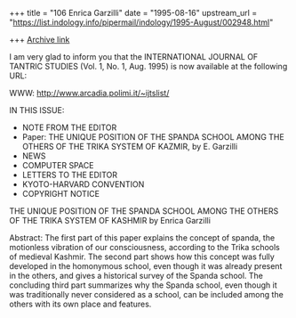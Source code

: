 +++
title = "106 Enrica Garzilli"
date = "1995-08-16"
upstream_url = "https://list.indology.info/pipermail/indology/1995-August/002948.html"

+++
[Archive link](https://list.indology.info/pipermail/indology/1995-August/002948.html)

I am very glad to inform you that the INTERNATIONAL JOURNAL OF 
TANTRIC STUDIES (Vol. 1, No. 1, Aug. 1995) is now available at the 
following URL: 

WWW: http://www.arcadia.polimi.it/~ijtslist/

   IN THIS ISSUE:

-  NOTE FROM THE EDITOR
-  Paper: THE UNIQUE POSITION OF THE SPANDA SCHOOL AMONG 
   THE OTHERS OF THE TRIKA SYSTEM OF KAZMIR, by E. Garzilli 
-  NEWS
-  COMPUTER SPACE 
-  LETTERS TO THE EDITOR
-  KYOTO-HARVARD CONVENTION 
-  COPYRIGHT NOTICE


THE UNIQUE POSITION OF THE SPANDA SCHOOL AMONG THE OTHERS OF THE TRIKA 
                          SYSTEM OF KASHMIR
                                by
                           Enrica Garzilli 

Abstract: 
The first part of this paper explains the concept of spanda, 
the motionless vibration of our consciousness, according to the Trika 
schools of medieval Kashmir. The second part shows how this concept was
fully developed in the homonymous school, even though it was already 
present in the others, and gives a historical survey of the Spanda school.
The concluding third part summarizes why the Spanda school, even 
though it was traditionally never considered as a school, can be included 
among the others with its own place and features. 





